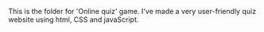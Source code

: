 This is the folder for 'Online quiz' game. I've made a very user-friendly quiz website using html, CSS and javaScript.
